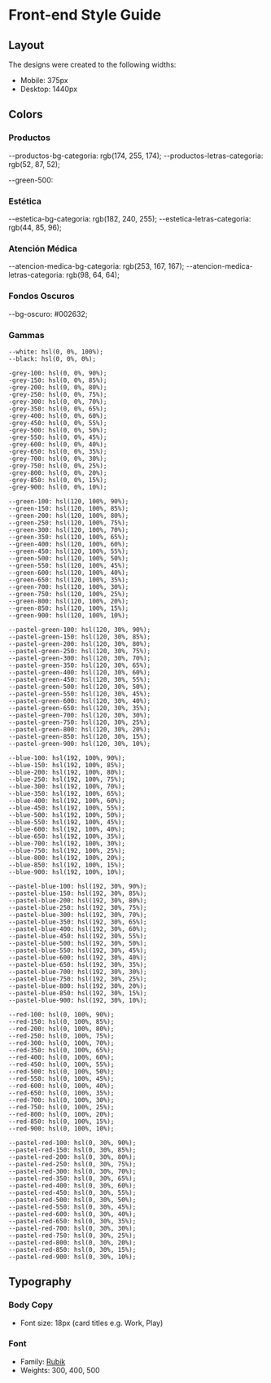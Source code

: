 # Front-end Style Guide

## Layout

The designs were created to the following widths:

- Mobile: 375px
- Desktop: 1440px

## Colors

### Productos
--productos-bg-categoria: rgb(174, 255, 174);
--productos-letras-categoria: rgb(52, 87, 52);

--green-500: 


### Estética
--estetica-bg-categoria: rgb(182, 240, 255);
--estetica-letras-categoria: rgb(44, 85, 96);


### Atención Médica
--atencion-medica-bg-categoria: rgb(253, 167, 167);
--atencion-medica-letras-categoria: rgb(98, 64, 64);


### Fondos Oscuros
--bg-oscuro: #002632;


### Gammas

    --white: hsl(0, 0%, 100%);
    --black: hsl(0, 0%, 0%);

    -grey-100: hsl(0, 0%, 90%);
    -grey-150: hsl(0, 0%, 85%);
    -grey-200: hsl(0, 0%, 80%);
    -grey-250: hsl(0, 0%, 75%);
    -grey-300: hsl(0, 0%, 70%);
    -grey-350: hsl(0, 0%, 65%);
    -grey-400: hsl(0, 0%, 60%);
    -grey-450: hsl(0, 0%, 55%);
    -grey-500: hsl(0, 0%, 50%);
    -grey-550: hsl(0, 0%, 45%);
    -grey-600: hsl(0, 0%, 40%);
    -grey-650: hsl(0, 0%, 35%);
    -grey-700: hsl(0, 0%, 30%);
    -grey-750: hsl(0, 0%, 25%);
    -grey-800: hsl(0, 0%, 20%);
    -grey-850: hsl(0, 0%, 15%);
    -grey-900: hsl(0, 0%, 10%);

    --green-100: hsl(120, 100%, 90%);
    --green-150: hsl(120, 100%, 85%);
    --green-200: hsl(120, 100%, 80%);
    --green-250: hsl(120, 100%, 75%);
    --green-300: hsl(120, 100%, 70%);
    --green-350: hsl(120, 100%, 65%);
    --green-400: hsl(120, 100%, 60%);
    --green-450: hsl(120, 100%, 55%);
    --green-500: hsl(120, 100%, 50%);
    --green-550: hsl(120, 100%, 45%);
    --green-600: hsl(120, 100%, 40%);
    --green-650: hsl(120, 100%, 35%);
    --green-700: hsl(120, 100%, 30%);
    --green-750: hsl(120, 100%, 25%);
    --green-800: hsl(120, 100%, 20%);
    --green-850: hsl(120, 100%, 15%);
    --green-900: hsl(120, 100%, 10%);

    --pastel-green-100: hsl(120, 30%, 90%);
    --pastel-green-150: hsl(120, 30%, 85%);
    --pastel-green-200: hsl(120, 30%, 80%);
    --pastel-green-250: hsl(120, 30%, 75%);
    --pastel-green-300: hsl(120, 30%, 70%);
    --pastel-green-350: hsl(120, 30%, 65%);
    --pastel-green-400: hsl(120, 30%, 60%);
    --pastel-green-450: hsl(120, 30%, 55%);
    --pastel-green-500: hsl(120, 30%, 50%);
    --pastel-green-550: hsl(120, 30%, 45%);
    --pastel-green-600: hsl(120, 30%, 40%);
    --pastel-green-650: hsl(120, 30%, 35%);
    --pastel-green-700: hsl(120, 30%, 30%);
    --pastel-green-750: hsl(120, 30%, 25%);
    --pastel-green-800: hsl(120, 30%, 20%);
    --pastel-green-850: hsl(120, 30%, 15%);
    --pastel-green-900: hsl(120, 30%, 10%);

    --blue-100: hsl(192, 100%, 90%);
    --blue-150: hsl(192, 100%, 85%);
    --blue-200: hsl(192, 100%, 80%);
    --blue-250: hsl(192, 100%, 75%);
    --blue-300: hsl(192, 100%, 70%);
    --blue-350: hsl(192, 100%, 65%);
    --blue-400: hsl(192, 100%, 60%);
    --blue-450: hsl(192, 100%, 55%);
    --blue-500: hsl(192, 100%, 50%);
    --blue-550: hsl(192, 100%, 45%);
    --blue-600: hsl(192, 100%, 40%);
    --blue-650: hsl(192, 100%, 35%);
    --blue-700: hsl(192, 100%, 30%);
    --blue-750: hsl(192, 100%, 25%);
    --blue-800: hsl(192, 100%, 20%);
    --blue-850: hsl(192, 100%, 15%);
    --blue-900: hsl(192, 100%, 10%);

    --pastel-blue-100: hsl(192, 30%, 90%);
    --pastel-blue-150: hsl(192, 30%, 85%);
    --pastel-blue-200: hsl(192, 30%, 80%);
    --pastel-blue-250: hsl(192, 30%, 75%);
    --pastel-blue-300: hsl(192, 30%, 70%);
    --pastel-blue-350: hsl(192, 30%, 65%);
    --pastel-blue-400: hsl(192, 30%, 60%);
    --pastel-blue-450: hsl(192, 30%, 55%);
    --pastel-blue-500: hsl(192, 30%, 50%);
    --pastel-blue-550: hsl(192, 30%, 45%);
    --pastel-blue-600: hsl(192, 30%, 40%);
    --pastel-blue-650: hsl(192, 30%, 35%);
    --pastel-blue-700: hsl(192, 30%, 30%);
    --pastel-blue-750: hsl(192, 30%, 25%);
    --pastel-blue-800: hsl(192, 30%, 20%);
    --pastel-blue-850: hsl(192, 30%, 15%);
    --pastel-blue-900: hsl(192, 30%, 10%);

    --red-100: hsl(0, 100%, 90%);
    --red-150: hsl(0, 100%, 85%);
    --red-200: hsl(0, 100%, 80%);
    --red-250: hsl(0, 100%, 75%);
    --red-300: hsl(0, 100%, 70%);
    --red-350: hsl(0, 100%, 65%);
    --red-400: hsl(0, 100%, 60%);
    --red-450: hsl(0, 100%, 55%);
    --red-500: hsl(0, 100%, 50%);
    --red-550: hsl(0, 100%, 45%);
    --red-600: hsl(0, 100%, 40%);
    --red-650: hsl(0, 100%, 35%);
    --red-700: hsl(0, 100%, 30%);
    --red-750: hsl(0, 100%, 25%);
    --red-800: hsl(0, 100%, 20%);
    --red-850: hsl(0, 100%, 15%);
    --red-900: hsl(0, 100%, 10%);

    --pastel-red-100: hsl(0, 30%, 90%);
    --pastel-red-150: hsl(0, 30%, 85%);
    --pastel-red-200: hsl(0, 30%, 80%);
    --pastel-red-250: hsl(0, 30%, 75%);
    --pastel-red-300: hsl(0, 30%, 70%);
    --pastel-red-350: hsl(0, 30%, 65%);
    --pastel-red-400: hsl(0, 30%, 60%);
    --pastel-red-450: hsl(0, 30%, 55%);
    --pastel-red-500: hsl(0, 30%, 50%);
    --pastel-red-550: hsl(0, 30%, 45%);
    --pastel-red-600: hsl(0, 30%, 40%);
    --pastel-red-650: hsl(0, 30%, 35%);
    --pastel-red-700: hsl(0, 30%, 30%);
    --pastel-red-750: hsl(0, 30%, 25%);
    --pastel-red-800: hsl(0, 30%, 20%);
    --pastel-red-850: hsl(0, 30%, 15%);
    --pastel-red-900: hsl(0, 30%, 10%);




## Typography

### Body Copy

- Font size: 18px (card titles e.g. Work, Play)

### Font

- Family: [Rubik](https://fonts.google.com/specimen/Rubik)
- Weights: 300, 400, 500